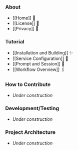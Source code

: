 ### About

* [[Home]] 🐣
* [[License]] 📃
* [[Privacy]] 🙅

### Tutorial

* [[Installation and Building]] ✨
* [[Service Configuration]] 🔑
* [[Prompt and Session]] 🧾
* [[Workflow Overview]] 🖇️

### How to Contribute

* *Under construction*

### Development/Testing

* *Under construction*

### Project Architecture

* *Under construction*